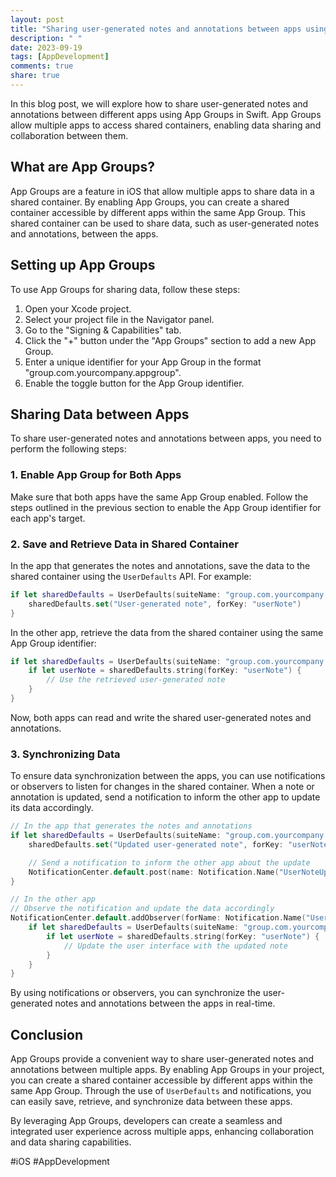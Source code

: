 ```yaml
---
layout: post
title: "Sharing user-generated notes and annotations between apps using App Groups in Swift"
description: " "
date: 2023-09-19
tags: [AppDevelopment]
comments: true
share: true
---
```


In this blog post, we will explore how to share user-generated notes and annotations between different apps using App Groups in Swift. App Groups allow multiple apps to access shared containers, enabling data sharing and collaboration between them.

## What are App Groups?

App Groups are a feature in iOS that allow multiple apps to share data in a shared container. By enabling App Groups, you can create a shared container accessible by different apps within the same App Group. This shared container can be used to share data, such as user-generated notes and annotations, between the apps.

## Setting up App Groups

To use App Groups for sharing data, follow these steps:

1. Open your Xcode project.
2. Select your project file in the Navigator panel.
3. Go to the "Signing & Capabilities" tab.
4. Click the "+" button under the "App Groups" section to add a new App Group.
5. Enter a unique identifier for your App Group in the format "group.com.yourcompany.appgroup".
6. Enable the toggle button for the App Group identifier.

## Sharing Data between Apps

To share user-generated notes and annotations between apps, you need to perform the following steps:

### 1. Enable App Group for Both Apps

Make sure that both apps have the same App Group enabled. Follow the steps outlined in the previous section to enable the App Group identifier for each app's target.

### 2. Save and Retrieve Data in Shared Container

In the app that generates the notes and annotations, save the data to the shared container using the `UserDefaults` API. For example:

```swift
if let sharedDefaults = UserDefaults(suiteName: "group.com.yourcompany.appgroup") {
    sharedDefaults.set("User-generated note", forKey: "userNote")
}
```

In the other app, retrieve the data from the shared container using the same App Group identifier:

```swift
if let sharedDefaults = UserDefaults(suiteName: "group.com.yourcompany.appgroup") {
    if let userNote = sharedDefaults.string(forKey: "userNote") {
        // Use the retrieved user-generated note
    }
}
```

Now, both apps can read and write the shared user-generated notes and annotations.

### 3. Synchronizing Data

To ensure data synchronization between the apps, you can use notifications or observers to listen for changes in the shared container. When a note or annotation is updated, send a notification to inform the other app to update its data accordingly.

```swift
// In the app that generates the notes and annotations
if let sharedDefaults = UserDefaults(suiteName: "group.com.yourcompany.appgroup") {
    sharedDefaults.set("Updated user-generated note", forKey: "userNote")

    // Send a notification to inform the other app about the update
    NotificationCenter.default.post(name: Notification.Name("UserNoteUpdated"), object: nil)
}

// In the other app
// Observe the notification and update the data accordingly
NotificationCenter.default.addObserver(forName: Notification.Name("UserNoteUpdated"), object: nil, queue: nil) { _ in
    if let sharedDefaults = UserDefaults(suiteName: "group.com.yourcompany.appgroup") {
        if let userNote = sharedDefaults.string(forKey: "userNote") {
            // Update the user interface with the updated note
        }
    }
}
```

By using notifications or observers, you can synchronize the user-generated notes and annotations between the apps in real-time.

## Conclusion

App Groups provide a convenient way to share user-generated notes and annotations between multiple apps. By enabling App Groups in your project, you can create a shared container accessible by different apps within the same App Group. Through the use of `UserDefaults` and notifications, you can easily save, retrieve, and synchronize data between these apps.

By leveraging App Groups, developers can create a seamless and integrated user experience across multiple apps, enhancing collaboration and data sharing capabilities.

#iOS #AppDevelopment